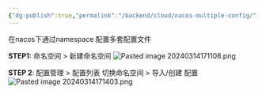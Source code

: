 ```yaml
---
{"dg-publish":true,"permalink":"/backend/cloud/nacos-multiple-config/","created":"2024-04-03T10:25:52.000+08:00","updated":"2024-04-03T10:25:52.000+08:00"}
---
```


在nacos下通过namespace 配置多套配置文件

**STEP1:**  命名空间 > 新建命名空间
![Pasted image 20240314171108.png](/img/user/attachments/Pasted%20image%2020240314171108.png)

**STEP 2**: 配置管理 > 配置列表
切换命名空间 > 导入/创建 配置
![Pasted image 20240314171403.png](/img/user/attachments/Pasted%20image%2020240314171403.png)